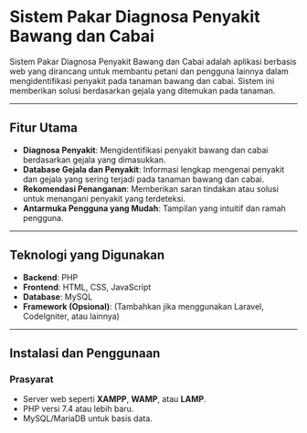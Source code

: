 # Sistem Pakar Diagnosa Penyakit Bawang dan Cabai

Sistem Pakar Diagnosa Penyakit Bawang dan Cabai adalah aplikasi berbasis web yang dirancang untuk membantu petani dan pengguna lainnya dalam mengidentifikasi penyakit pada tanaman bawang dan cabai. Sistem ini memberikan solusi berdasarkan gejala yang ditemukan pada tanaman.

---

## Fitur Utama

- **Diagnosa Penyakit**: Mengidentifikasi penyakit bawang dan cabai berdasarkan gejala yang dimasukkan.
- **Database Gejala dan Penyakit**: Informasi lengkap mengenai penyakit dan gejala yang sering terjadi pada tanaman bawang dan cabai.
- **Rekomendasi Penanganan**: Memberikan saran tindakan atau solusi untuk menangani penyakit yang terdeteksi.
- **Antarmuka Pengguna yang Mudah**: Tampilan yang intuitif dan ramah pengguna.

---

## Teknologi yang Digunakan

- **Backend**: PHP
- **Frontend**: HTML, CSS, JavaScript
- **Database**: MySQL
- **Framework (Opsional)**: (Tambahkan jika menggunakan Laravel, CodeIgniter, atau lainnya)

---

## Instalasi dan Penggunaan

### Prasyarat
- Server web seperti **XAMPP**, **WAMP**, atau **LAMP**.
- PHP versi 7.4 atau lebih baru.
- MySQL/MariaDB untuk basis data.
